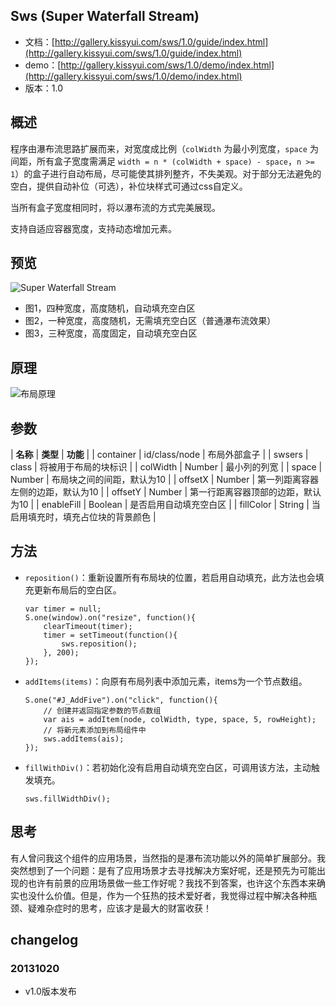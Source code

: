 ## Sws (Super Waterfall Stream)

* 文档：[http://gallery.kissyui.com/sws/1.0/guide/index.html](http://gallery.kissyui.com/sws/1.0/guide/index.html)
* demo：[http://gallery.kissyui.com/sws/1.0/demo/index.html](http://gallery.kissyui.com/sws/1.0/demo/index.html)
* 版本：1.0

## 概述

程序由瀑布流思路扩展而来，对宽度成比例（`colWidth` 为最小列宽度，`space` 为间距，所有盒子宽度需满足 `width = n * (colWidth + space) - space`，`n >= 1`）的盒子进行自动布局，尽可能使其排列整齐，不失美观。对于部分无法避免的空白，提供自动补位（可选），补位块样式可通过css自定义。

当所有盒子宽度相同时，将以瀑布流的方式完美展现。

支持自适应容器宽度，支持动态增加元素。

## 预览

![Super Waterfall Stream](http://www.seejs.com/wp-content/uploads/2013/10/demo-preview.png)

* 图1，四种宽度，高度随机，自动填充空白区
* 图2，一种宽度，高度随机，无需填充空白区（普通瀑布流效果）
* 图3，三种宽度，高度固定，自动填充空白区

## 原理

![布局原理](http://www.seejs.com/wp-content/uploads/2013/10/principle.gif)

## 参数

| **名称** | **类型** | **功能** |
| container | id/class/node | 布局外部盒子 |
| swsers | class | 将被用于布局的块标识 |
| colWidth | Number | 最小列的列宽 |
| space | Number | 布局块之间的间距，默认为10 |
| offsetX | Number | 第一列距离容器左侧的边距，默认为10 |
| offsetY | Number | 第一行距离容器顶部的边距，默认为10 |
| enableFill | Boolean | 是否启用自动填充空白区 |
| fillColor | String | 当启用填充时，填充占位块的背景颜色 |

## 方法

* `reposition()`：重新设置所有布局块的位置，若启用自动填充，此方法也会填充更新布局后的空白区。

	```
	var timer = null;
    S.one(window).on("resize", function(){
        clearTimeout(timer);
        timer = setTimeout(function(){
            sws.reposition();
        }, 200);
    });
	```
* `addItems(items)`：向原有布局列表中添加元素，items为一个节点数组。

	```
	S.one("#J_AddFive").on("click", function(){
		// 创建并返回指定参数的节点数组
        var ais = addItem(node, colWidth, type, space, 5, rowHeight);
		// 将新元素添加到布局组件中
        sws.addItems(ais);
    });
	```
* `fillWithDiv()`：若初始化没有启用自动填充空白区，可调用该方法，主动触发填充。

	```
	sws.fillWidthDiv();
	```

## 思考

有人曾问我这个组件的应用场景，当然指的是瀑布流功能以外的简单扩展部分。我突然想到了一个问题：是有了应用场景才去寻找解决方案好呢，还是预先为可能出现的也许有前景的应用场景做一些工作好呢？我找不到答案，也许这个东西本来确实也没什么价值。但是，作为一个狂热的技术爱好者，我觉得过程中解决各种瓶颈、疑难杂症时的思考，应该才是最大的财富收获！

## changelog

### 20131020

* v1.0版本发布


